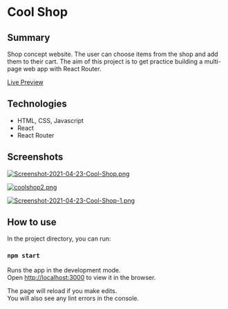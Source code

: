 # Cool Shop

## Summary

Shop concept website. The user can choose items from the shop and add them to their cart. The aim of this project is to get practice building a multi-page web app with React Router.

[Live Preview](https://alessandrovinciabc.github.io/cool-shop-react/)

## Technologies

- HTML, CSS, Javascript
- React
- React Router

## Screenshots

[![Screenshot-2021-04-23-Cool-Shop.png](https://i.postimg.cc/d0x4k55B/Screenshot-2021-04-23-Cool-Shop.png)](https://postimg.cc/7CSgjn8G)

[![coolshop2.png](https://i.postimg.cc/52pP14vD/coolshop2.png)](https://postimg.cc/zybwF1xk)

[![Screenshot-2021-04-23-Cool-Shop-1.png](https://i.postimg.cc/nLz3hyGr/Screenshot-2021-04-23-Cool-Shop-1.png)](https://postimg.cc/K16P9sVh)

## How to use

In the project directory, you can run:

### `npm start`

Runs the app in the development mode.\
Open [http://localhost:3000](http://localhost:3000) to view it in the browser.

The page will reload if you make edits.\
You will also see any lint errors in the console.
